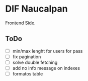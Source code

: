 # DIF Naucalpan

Frontend Side.

## ToDo

- [ ] min/max lenght for users for pass
- [ ] fix pagination
- [ ] solve double fetching
- [ ] add no info message on indexes
- [ ] formatos table